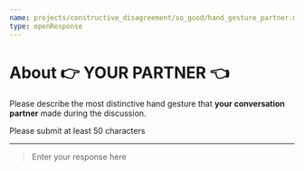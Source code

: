```yaml
---
name: projects/constructive_disagreement/so_good/hand_gesture_partner.md
type: openResponse
---
```


# About 👉 YOUR PARTNER 👈

Please describe the most distinctive hand gesture that **your conversation partner** made during the discussion.

Please submit at least 50 characters

---

> Enter your response here
